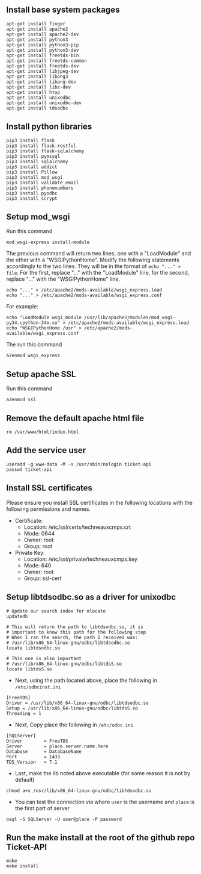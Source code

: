 ## Install base system packages

```
apt-get install finger
apt-get install apache2
apt-get install apache2-dev
apt-get install python3
apt-get install python3-pip
apt-get install python3-dev
apt-get install freetds-bin
apt-get install freetds-common
apt-get install freetds-dev
apt-get install libjpeg-dev
apt-get install libpng3
apt-get install libpng-dev
apt-get install libz-dev
apt-get install htop
apt-get install unixodbc
apt-get install unixodbc-dev
apt-get install tdsodbc
```

## Install python libraries

```
pip3 install flask
pip3 install flask-restful
pip3 install flask-sqlalchemy
pip3 install pymssql
pip3 install sqlalchemy
pip3 install addict
pip3 install Pillow
pip3 install mod_wsgi
pip3 install validate_email
pip3 install phonenumbers
pip3 install pyodbc
pip3 install scrypt
```

## Setup mod_wsgi
Run this command
```
mod_wsgi-express install-module
```
The previous command will return two lines, one with a "LoadModule" and the other with a "WSGIPythonHome". Modify the following statements accordingly to the two lines. They will be in the format of `echo "..." > file`. For the first, replace "..." with the "LoadModule" line, for the second, replace "..." with the "WSGIPythonHome" line.
```
echo "..." > /etc/apache2/mods-available/wsgi_express.load
echo "..." > /etc/apache2/mods-available/wsgi_express.conf
```
For example:
```
echo "LoadModule wsgi_module /usr/lib/apache2/modules/mod_wsgi-py34.cpython-34m.so" > /etc/apache2/mods-available/wsgi_express.load
echo "WSGIPythonHome /usr" > /etc/apache2/mods-available/wsgi_express.conf
```
The run this command
```
a2enmod wsgi_express
```

## Setup apache SSL
Run this command
```
a2enmod ssl
```

## Remove the default apache html file
```
rm /var/www/html/index.html
```

## Add the service user
```
useradd -g www-data -M -s /usr/sbin/nologin ticket-api
passwd ticket-api
```

## Install SSL certificates
Please ensure you install SSL certificates in the following locations with the following permissions and names.
- Certificate:
  - Location: /etc/ssl/certs/techneauxcmps.crt
  - Mode: 0644
  - Owner: root
  - Group: root
- Private Key:
  - Location: /etc/ssl/private/techneauxcmps.key
  - Mode: 640
  - Owner: root
  - Group: ssl-cert

## Setup libtdsodbc.so as a driver for unixodbc
```
# Update our search index for mlocate
updatedb

# This will return the path to libtdsodbc.so, it is
# important to know this path for the following step
# When I ran the search, the path I received was:
# /usr/lib/x86_64-linux-gnu/odbc/libtdsodbc.so
locate libtdsodbc.so

# This one is also important
# /usr/lib/x86_64-linux-gnu/odbc/libtdsS.so
locate libtdsS.so
```

- Next, using the path located above, place the following in `/etc/odbcinst.ini`
```
[FreeTDS]
Driver = /usr/lib/x86_64-linux-gnu/odbc/libtdsodbc.so
Setup = /usr/lib/x86_64-linux-gnu/odbc/libtdsS.so
Threading = 1
```

- Next, Copy place the following in `/etc/odbc.ini`
```
[SQLServer]
Driver        = FreeTDS
Server        = place.server.name.here
Database      = DatabaseName
Port          = 1433
TDS_Version   = 7.1
```

- Last, make the lib noted above executable (for some reason it is not by default)
```
chmod a+x /usr/lib/x86_64-linux-gnu/odbc/libtdsodbc.so
```

- You can test the connection via where `user` is the username and `place` is the first part of server
```
osql -S SQLServer -U user@place -P password
```

## Run the make install at the root of the github repo Ticket-API
```
make
make install
```
